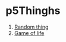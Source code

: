 # p5Thinghs
1. <a href="https://postrach.github.io/p5Things/p5/empty-example/"> Random thing</a>
2. <a href="https://postrach.github.io/p5Things/p5/GameOfLife/"> Game of life</a>
